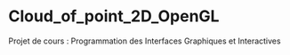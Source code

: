 # Cloud_of_point_2D_OpenGL
Projet de cours : Programmation des Interfaces Graphiques et Interactives

